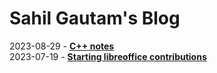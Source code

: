 # Sahil Gautam's Blog

<!-- https://github.com/gautamsahil1947/blog/blob/main/files/01.md -->

<!-- 2023-07-21 - [ **Setting up IRC client for Android and Linux (Arch BTW)**](https://github.com/gautamsahil1947/blog/blob/main/files/02.md) -->

2023-08-29 - [ **C++ notes**](https://github.com/gautamsahil1947/cpp/tree/main)<br>
2023-07-19 - [ **Starting libreoffice contributions**](https://github.com/gautamsahil1947/blog/blob/main/files/01.md)
